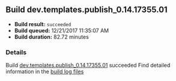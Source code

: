 ## Build dev.templates.publish_0.14.17355.01
- **Build result:** `succeeded`
- **Build queued:** 12/21/2017 11:35:07 AM
- **Build duration:** 82.72 minutes
### Details
Build [dev.templates.publish_0.14.17355.01](https://winappstudio.visualstudio.com/web/build.aspx?pcguid=a4ef43be-68ce-4195-a619-079b4d9834c2&builduri=vstfs%3a%2f%2f%2fBuild%2fBuild%2f24499) succeeded
Find detailed information in the [build log files](https://uwpctdiags.blob.core.windows.net/buildlogs/dev.templates.publish_0.14.17355.01_logs.zip)
